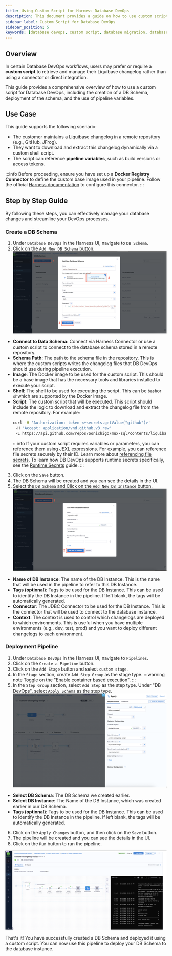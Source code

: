 ```yaml
---
title: Using Custom Script for Harness Database DevOps
description: This document provides a guide on how to use custom scripts for Database DevOps, including examples and best practices.
sidebar_label: Custom Script for Database DevOps
sidebar_position: 5
keywords: [database devops, custom script, database migration, database versioning, docker, docker registry, jfrog artifactory, github, gitlab, bitbucket]
---
```


## Overview

In certain Database DevOps workflows, users may prefer or require a **custom script** to retrieve and manage their Liquibase changelog rather than using a connector or direct integration.  

This guide provides a comprehensive overview of how to use a custom script for Database DevOps, including the creation of a DB Schema, deployment of the schema, and the use of pipeline variables.

## Use Case

This guide supports the following scenario:

- The customer maintains a Liquibase changelog in a remote repository (e.g., GitHub, JFrog).
- They want to download and extract this changelog dynamically via a custom shell script.
- The script can reference **pipeline variables**, such as build versions or access tokens.

:::info
Before proceeding, ensure you have set up a **Docker Registry Connector** to define the custom base image used in your pipeline. Follow the official [Harness documentation](https://developer.harness.io/docs/platform/connectors/cloud-providers/ref-cloud-providers/docker-registry-connector-settings-reference/) to configure this connector.
:::

## Step by Step Guide
By following these steps, you can effectively manage your database changes and streamline your DevOps processes.

### Create a DB Schema
1. Under `Database DevOps` in the Harness UI, navigate to `DB Schema`.
2. Click on the `Add New DB Schema` button.
![Create DB Schema with Custom Script](../static/custom-script/db-devops-custom-script.png)
- **Connect to Data Schema**: Connect via Harness Connector or use a custom script to connect to the database schema stored in a remote repository.
- **Schema Path**: The path to the schema file in the repository. This is where the custom scripts writes the changelog files that DB DevOps should use during pipeline execution. 
- **Image**: The Docker image to be used for the custom script. This should be a base image that has the necessary tools and libraries installed to execute your script.
- **Shell**: The shell to be used for executing the script. This can be `bash`or `sh`which are supported by the Docker image.
- **Script**: The custom script that will be executed. This script should include the logic to download and extract the changelog file from the remote repository. For example:
    ```sh
    curl -H 'Authorization: token <+secrets.getValue("github")>'
     -H 'Accept: application/vnd.github.v3.raw'
     -L https://api.github.com/repos/Sonichigo/mux-sql/contents/liquibase.yml?ref=main -o changelog.yml
    ```
    :::info
     If your custom script requires variables or parameters, you can reference them using JEXL expressions. For example, you can reference file secrets securely by their ID. Learn more about [referencing file secrets](https://developer.harness.io/docs/platform/secrets/add-file-secrets#reference-by-id). To learn how DB DevOps supports runtime secrets specifically, see the [Runtime Secrets](https://developer.harness.io/docs/database-devops/use-database-devops/get-started/runtime-secrets) guide.
    :::
3. Click on the `Save` button.
4. The DB Schema will be created and you can see the details in the UI.
5. Select the `DB Schema` and Click on the `Add New DB Instance` button.
![Create DB Instance for DB Schema](../static/custom-script/db-devops-custom-database-instance.png)
- **Name of DB Instance**: The name of the DB Instance. This is the name that will be used in the pipeline to refer to this DB Instance.
- **Tags (optional)**: Tags to be used for the DB Instance. This can be used to identify the DB Instance in the pipeline. If left blank, the tags will be automatically generated.
- **Connector**: The JDBC Connector to be used for the DB Instance. This is the connector that will be used to connect to the database instance.
- **Context**: The context is used to control which changelogs are deployed to which environments. This is useful when you have multiple environments (e.g., dev, test, prod) and you want to deploy different changelogs to each environment.

### Deployment Pipeline
1. Under `Database DevOps` in the Harness UI, navigate to `Pipelines`.
2. Click on the `Create a Pipeline` button.
3.  Click on the `Add Stage` button and select `custom stage`.
4. In the `Stage` section, create `Add Step Group` as the stage type.
:::warning note 
Toggle on the "Enable container based execution".
:::
5. In the `Step Group` section, select `Add Step` as the step type. Under "DB DevOps", select `Apply Schema` as the step type.
![Create DB DevOps Pipeline](../static/custom-script/db-devops-deploy-schema.png)
- **Select DB Schema**: The DB Schema we created earlier.
- **Select DB Instance**: The Name of the DB Instance, which was created earlier in our DB Schema.
- **Tags (optional)**: Tags to be used for the DB Instance. This can be used to identify the DB Instance in the pipeline. If left blank, the tags will be automatically generated.

6. Click on the `Apply Changes` button, and then click on the `Save` button.
7. The pipeline will be created and you can see the details in the UI.
8. Click on the `Run` button to run the pipeline.

![Run DB DevOps Pipeline](../static/custom-script/db-devops-custom-stage-pipeline.png)

That's it! You have successfully created a DB Schema and deployed it using a custom script. You can now use this pipeline to deploy your DB Schema to the database instance.
